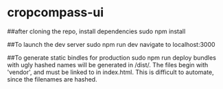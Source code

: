 # cropcompass-ui

##after cloning the repo, install dependencies
sudo npm install

##To launch the dev server
sudo npm run dev
navigate to localhost:3000


##To generate static bindles for production
sudo npm run deploy
bundles with ugly hashed names will be generated in /dist/. The files begin with 'vendor', and must be linked to in index.html.
This is difficult to automate, since the filenames are hashed.

